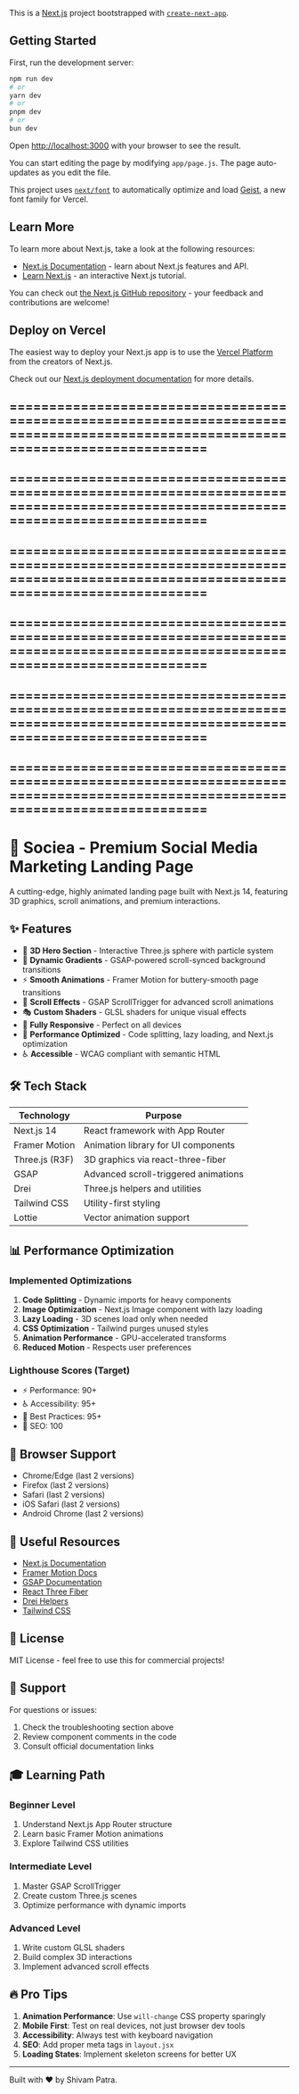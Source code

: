 This is a [Next.js](https://nextjs.org) project bootstrapped with [`create-next-app`](https://github.com/vercel/next.js/tree/canary/packages/create-next-app).

## Getting Started

First, run the development server:

```bash
npm run dev
# or
yarn dev
# or
pnpm dev
# or
bun dev
```

Open [http://localhost:3000](http://localhost:3000) with your browser to see the result.

You can start editing the page by modifying `app/page.js`. The page auto-updates as you edit the file.

This project uses [`next/font`](https://nextjs.org/docs/app/building-your-application/optimizing/fonts) to automatically optimize and load [Geist](https://vercel.com/font), a new font family for Vercel.

## Learn More

To learn more about Next.js, take a look at the following resources:

- [Next.js Documentation](https://nextjs.org/docs) - learn about Next.js features and API.
- [Learn Next.js](https://nextjs.org/learn) - an interactive Next.js tutorial.

You can check out [the Next.js GitHub repository](https://github.com/vercel/next.js) - your feedback and contributions are welcome!

## Deploy on Vercel

The easiest way to deploy your Next.js app is to use the [Vercel Platform](https://vercel.com/new?utm_medium=default-template&filter=next.js&utm_source=create-next-app&utm_campaign=create-next-app-readme) from the creators of Next.js.

Check out our [Next.js deployment documentation](https://nextjs.org/docs/app/building-your-application/deploying) for more details.




## ================================================================================================================================== ##
## ================================================================================================================================== ##
## ================================================================================================================================== ##
## ================================================================================================================================== ##
## ================================================================================================================================== ##
## ================================================================================================================================== ##



# 🚀 Sociea - Premium Social Media Marketing Landing Page

A cutting-edge, highly animated landing page built with Next.js 14, featuring 3D graphics, scroll animations, and premium interactions.

## ✨ Features

- 🎨 **3D Hero Section** - Interactive Three.js sphere with particle system
- 🌈 **Dynamic Gradients** - GSAP-powered scroll-synced background transitions
- ⚡ **Smooth Animations** - Framer Motion for buttery-smooth page transitions
- 📜 **Scroll Effects** - GSAP ScrollTrigger for advanced scroll animations
- 🎭 **Custom Shaders** - GLSL shaders for unique visual effects
- 📱 **Fully Responsive** - Perfect on all devices
- 🚀 **Performance Optimized** - Code splitting, lazy loading, and Next.js optimization
- ♿ **Accessible** - WCAG compliant with semantic HTML

## 🛠️ Tech Stack

| Technology | Purpose |
|------------|---------|
| Next.js 14 | React framework with App Router |
| Framer Motion | Animation library for UI components |
| Three.js (R3F) | 3D graphics via react-three-fiber |
| GSAP | Advanced scroll-triggered animations |
| Drei | Three.js helpers and utilities |
| Tailwind CSS | Utility-first styling |
| Lottie | Vector animation support |




## 📊 Performance Optimization

### Implemented Optimizations

1. **Code Splitting** - Dynamic imports for heavy components
2. **Image Optimization** - Next.js Image component with lazy loading
3. **Lazy Loading** - 3D scenes load only when needed
4. **CSS Optimization** - Tailwind purges unused styles
5. **Animation Performance** - GPU-accelerated transforms
6. **Reduced Motion** - Respects user preferences

### Lighthouse Scores (Target)

- ⚡ Performance: 90+
- ♿ Accessibility: 95+
- 💚 Best Practices: 95+
- 🎯 SEO: 100

## 🎯 Browser Support

- Chrome/Edge (last 2 versions)
- Firefox (last 2 versions)
- Safari (last 2 versions)
- iOS Safari (last 2 versions)
- Android Chrome (last 2 versions)



## 🔗 Useful Resources

- [Next.js Documentation](https://nextjs.org/docs)
- [Framer Motion Docs](https://www.framer.com/motion/)
- [GSAP Documentation](https://greensock.com/docs/)
- [React Three Fiber](https://docs.pmnd.rs/react-three-fiber)
- [Drei Helpers](https://github.com/pmndrs/drei)
- [Tailwind CSS](https://tailwindcss.com/docs)

## 📝 License

MIT License - feel free to use this for commercial projects!

## 💬 Support

For questions or issues:
1. Check the troubleshooting section above
2. Review component comments in the code
3. Consult official documentation links

## 🎓 Learning Path

### Beginner Level
1. Understand Next.js App Router structure
2. Learn basic Framer Motion animations
3. Explore Tailwind CSS utilities

### Intermediate Level
1. Master GSAP ScrollTrigger
2. Create custom Three.js scenes
3. Optimize performance with dynamic imports

### Advanced Level
1. Write custom GLSL shaders
2. Build complex 3D interactions
3. Implement advanced scroll effects

## 🔥 Pro Tips

1. **Animation Performance**: Use `will-change` CSS property sparingly
2. **Mobile First**: Test on real devices, not just browser dev tools
3. **Accessibility**: Always test with keyboard navigation
4. **SEO**: Add proper meta tags in `layout.jsx`
5. **Loading States**: Implement skeleton screens for better UX

---

Built with ❤️ by Shivam Patra.